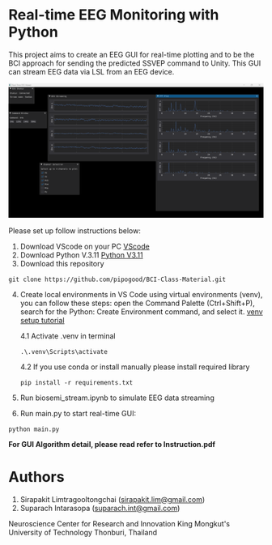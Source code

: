 # Real-time EEG Monitoring with Python

This project aims to create an EEG GUI for real-time plotting and to be the BCI approach for sending the predicted SSVEP command to Unity.
This GUI can stream EEG data via LSL from an EEG device.

![Project Screenshot](Screenshot.png)

Please set up follow instructions below:

1. Download VScode on your PC [VScode](https://code.visualstudio.com/download)
2. Download Python V.3.11 [Python V3.11](https://www.python.org/downloads/release/python-3110/)
3. Download this repository
```
git clone https://github.com/pipogood/BCI-Class-Material.git
```
4. Create local environments in VS Code using virtual environments (venv), you can follow these steps: open the Command Palette (Ctrl+Shift+P), search for the Python: Create Environment command, and select it.
[venv setup tutorial](https://code.visualstudio.com/docs/python/environments)

   4.1 Activate .venv in terminal
   ```
   .\.venv\Scripts\activate
   ```

   4.2 If you use conda or install manually please install required library
   ```
   pip install -r requirements.txt
   ```

5. Run biosemi_stream.ipynb to simulate EEG data streaming     
6. Run main.py to start real-time GUI:
```
python main.py
```

**For GUI Algorithm detail, please read refer to Instruction.pdf**   


# Authors
1. Sirapakit Limtragooltongchai (sirapakit.lim@gmail.com)
2. Suparach Intarasopa (suparach.int@gmail.com)
   
Neuroscience Center for Research and Innovation
King Mongkut's University of Technology Thonburi, Thailand
